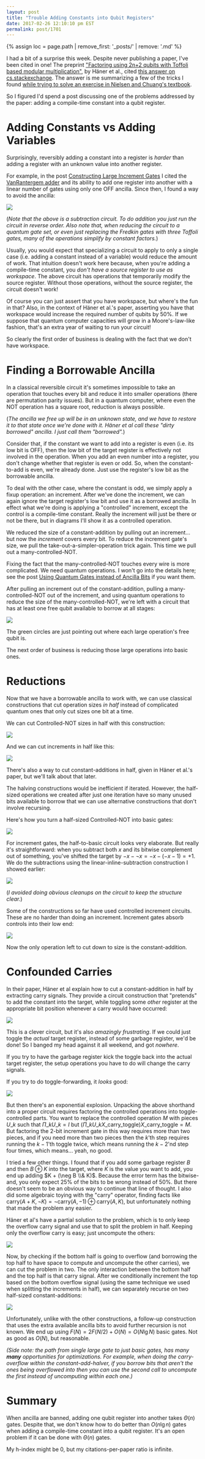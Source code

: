 ```yaml
---
layout: post
title: "Trouble Adding Constants into Qubit Registers"
date: 2017-02-26 12:10:10 pm EST
permalink: post/1701
---
```


{% assign loc = page.path | remove_first: '_posts/' | remove: '.md' %}

I had a bit of a surprise this week.
Despite never publishing a paper, I've been cited in one!
The preprint ["Factoring using 2n+2 qubits with Toffoli based modular multiplication"](https://arxiv.org/abs/1611.07995), by Häner et al., cited [this answer on cs.stackexchange](http://cs.stackexchange.com/a/44292/535).
The answer is me summarizing a few of the tricks I found [while trying to solve an exercise in Nielsen and Chuang's textbook](http://algorithmicassertions.com/circuits/2015/06/22/Using-Quantum-Gates-instead-of-Ancilla-Bits.html).

So I figured I'd spend a post discussing one of the problems addressed by the paper: adding a compile-time constant into a qubit register.

# Adding Constants vs Adding Variables

Surprisingly, reversibly adding a constant into a register is *harder* than adding a register with an unknown value into another register.

For example, in the post [Constructing Large Increment Gates](http://algorithmicassertions.com/circuits/2015/06/12/Constructing-Large-Increment-Gates.html) I cited the [VanRantergem adder](http://ftp.qucis.queensu.ca/home/akl/cisc879/papers/PAPERS_FROM_UNCONVENTIONAL_COMPUTING/VOLUME_1_Issue_4/RENTERGEM.pdf) and its ability to add one register into another with a linear number of gates using only one OFF ancilla.
Since then, I found a way to avoid the ancilla:

<img style="max-width:100%;" src="/assets/{{ loc }}/linear-inline-subtraction.png"/>

(*Note that the above is a subtraction circuit.
To do addition you just run the circuit in reverse order.
Also note that, when reducing the circuit to a quantum gate set, or even just replacing the Fredkin gates with three Toffoli gates, many of the operations simplify by constant factors.*)

Usually, you would expect that specializing a circuit to apply to only a single case (i.e. adding a constant instead of a variable) would reduce the amount of work.
That intuition doesn't work here because, when you're adding a compile-time constant, you *don't have a source register to use as workspace*.
The above circuit has operations that temporarily modify the source register.
Without those operations, without the source register, the circuit doesn't work!

Of course you can just assert that you have workspace, but where's the fun in that?
Also, in the context of Häner et al.'s paper, asserting you have that workspace would increase the required number of qubits by 50%.
If we suppose that quantum computer capacities will grow in a Moore's-law-like fashion, that's an extra year of waiting to run your circuit!

So clearly the first order of business is dealing with the fact that we don't have workspace.

# Finding a Borrowable Ancilla

In a classical reversible circuit it's sometimes impossible to take an operation that touches every bit and reduce it into smaller operations (there are permutation parity issues).
But in a quantum computer, where even the NOT operation has a square root, reduction is always possible.

(*The ancilla we free up will be in an unknown state, and we have to restore it to that state once we're done with it.
Häner et al call these "dirty borrowed" ancilla.
I just call them "borrowed".*)

Consider that, if the constant we want to add into a register is even (i.e. its low bit is OFF), then the low bit of the target register is effectively not involved in the operation.
When you add an even number into a register, you don't change whether that register is even or odd.
So, when the constant-to-add is even, we're already done.
Just use the register's low bit as the borrowable ancilla.

To deal with the other case, where the constant is odd, we simply apply a fixup operation: an increment.
After we've done the increment, we can again ignore the target register's low bit and use it as a borrowed ancilla.
In effect what we're doing is applying a "controlled" increment, except the control is a compile-time constant.
Really the increment will just be there or not be there, but in diagrams I'll show it as a controlled operation.

We reduced the size of a constant-addition by pulling out an increment... but now the *increment* covers every bit.
To reduce the increment gate's size, we pull the take-out-a-simpler-operation trick again.
This time we pull out a many-controlled-NOT.

Fixing the fact that the many-controlled-NOT touches every wire is more complicated.
We need quantum operations.
I won't go into the details here; see the post [Using Quantum Gates instead of Ancilla Bits](http://algorithmicassertions.com/circuits/2015/06/22/Using-Quantum-Gates-instead-of-Ancilla-Bits.html) if you want them.

After pulling an increment out of the constant-addition, pulling a many-controlled-NOT out of the increment, and using quantum operations to reduce the size of the many-controlled-NOT, we're left with a circuit that has at least one free qubit available to borrow at all stages:

<img style="max-width:100%;" src="/assets/{{ loc }}/ancilla-extraction.png"/>

The green circles are just pointing out where each large operation's free qubit is.

The next order of business is reducing those large operations into basic ones.

# Reductions

Now that we have a borrowable ancilla to work with, we can use classical constructions that cut operation sizes *in half* instead of complicated quantum ones that only cut sizes one bit at a time.

We can cut Controlled-NOT sizes in half with this construction:

<img style="max-width:100%;" src="/assets/{{ loc }}/cnot-halving.png"/>

And we can cut increments in half like this:

<img style="max-width:100%;" src="/assets/{{ loc }}/increment-halving.png"/>

There's also a way to cut constant-additions in half, given in Häner et al.'s paper, but we'll talk about that later.

The halving constructions would be inefficient if iterated.
However, the half-sized operations we created after just one iteration have so many unused bits available to borrow that we can use alternative constructions that don't involve recursing.

Here's how you turn a half-sized Controlled-NOT into basic gates:

<img style="max-width:100%;" src="/assets/{{ loc }}/cnot-linear-finish.png"/>

For increment gates, the half-to-basic circuit looks very elaborate.
But really it's straightforward: when you subtract both $x$ and its bitwise complement out of something, you've shifted the target by $-x - \neg x = -x -(-x-1) = +1$.
We do the subtractions using the linear-inline-subtraction construction I showed earlier:

<img style="max-width:100%;" src="/assets/{{ loc }}/increment-linear-finish.png"/>

(*I avoided doing obvious cleanups on the circuit to keep the structure clear.*)

Some of the constructions so far have used controlled increment circuits.
These are no harder than doing an increment.
Increment gates absorb controls into their low end:

<img style="max-width:100%;" src="/assets/{{ loc }}/increments-absorb-controls.png"/>

Now the only operation left to cut down to size is the constant-addition.

# Confounded Carries

In their paper, Häner et al explain how to cut a constant-addition in half by extracting carry signals.
They provide a circuit construction that "pretends" to add the constant into the target, while toggling some *other* register at the appropriate bit position whenever a carry would have occurred:

<img style="max-width:100%;" src="/assets/{{ loc }}/carry-toggling.png"/>

This is a clever circuit, but it's also *amazingly frustrating*.
If we could just toggle the *actual* target register, instead of some garbage register, we'd be done!
So I banged my head against it all weekend, and got *nowhere*.

If you try to have the garbage register kick the toggle back into the actual target register, the setup operations you have to do will change the carry signals.

If you try to do toggle-forwarding, it *looks* good:

<img style="max-width:100%;" src="/assets/{{ loc }}/malformed-carrying.png"/>

But then there's an exponential explosion.
Unpacking the above shorthand into a proper circuit requires factoring the controlled operations into toggle-controlled parts.
You want to replace the controlled operation $M$ with pieces $U\_k$ such that $\Pi\_k U\_k = I$ but $\left(\Pi\_k U\_k X\_{\text{carry\_toggle}}\right) X\_{\text{carry\_toggle}} = M$.
But factoring the 2-bit increment gate in this way requires more than two pieces, and if you need more than two pieces then the $k$'th step requires running the $k-1$'th toggle twice, which means running the $k-2$'nd step four times, which means... yeah, no good.

I tried a few other things.
I found that if you add some garbage register $B$ and then $B \oplus K$ into the target, where $K$ is the value you want to add, you end up adding $K + (\neg B \\& K)$.
Because the error term has the bitwise-and, you only expect 25% of the bits to be wrong instead of 50%.
But there doesn't seem to be an obvious way to continue that line of thought.
I also did some algebraic toying with the "carry" operator, finding facts like $\text{carry}(A+K, \neg K) = \neg \text{carry}(A, -1) \oplus \text{carry}(A, K)$, but unfortunately nothing that made the problem any easier.

Häner et al's have a partial solution to the problem, which is to only keep the overflow carry signal and use that to split the problem in half.
Keeping only the overflow carry is easy; just uncompute the others:

<img style="max-width:100%;" src="/assets/{{ loc }}/carry-overflow-toggle.png"/>

Now, by checking if the bottom half is going to overflow (and borrowing the top half to have space to compute and uncompute the other carries), we can cut the problem in two.
The only interaction between the bottom half and the top half is that carry signal.
After we conditionally increment the top based on the bottom overflow signal (using the same technique we used when splitting the increments in half), we can separately recurse on two half-sized constant-additions:

<img style="max-width:100%;" src="/assets/{{ loc }}/add-constant-halving.png"/>

Unfortunately, unlike with the other constructions, a follow-up construction that uses the extra available ancilla bits to avoid further recursion is not known.
We end up using $F(N) = 2 F(N/2) + O(N) = O(N \lg N)$ basic gates.
Not as good as $O(N)$, but reasonable.

*(Side note: the path from single large gate to just basic gates, has many __many__ opportunities for optimizations.
For example, when doing the carry-overflow within the constant-add-halver, if you borrow bits that aren't the ones being overflowed into then you can use the second call to uncompute the first instead of uncomputing within each one.)*

# Summary

When ancilla are banned, adding one qubit register into another takes $\Theta(n)$ gates.
Despite that, we don't know how to do better than $O(n \lg n)$ gates when adding a compile-time constant into a qubit register.
It's an open problem if it can be done with $\Theta(n)$ gates.

My h-index might be 0, but my citations-per-paper ratio is infinite.
